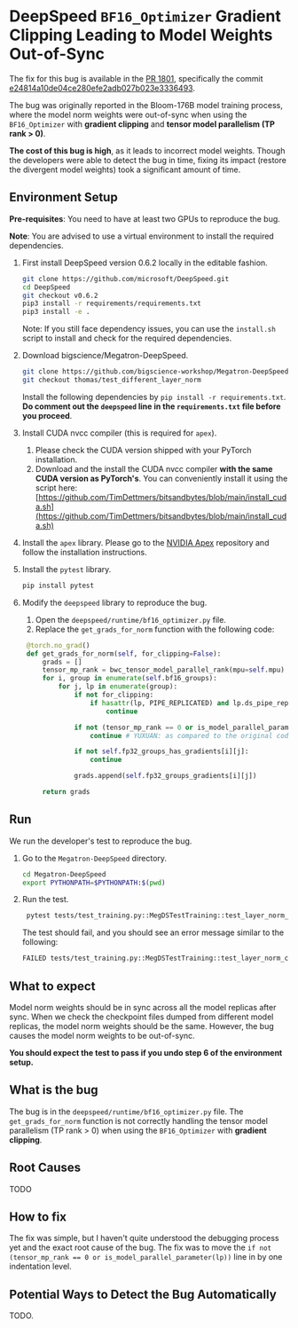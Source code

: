 # DeepSpeed `BF16_Optimizer` Gradient Clipping Leading to Model Weights Out-of-Sync

The fix for this bug is available in the [PR 1801](https://github.com/microsoft/DeepSpeed/pull/1801), specifically the commit [e24814a10de04ce280efe2adb027b023e3336493](https://github.com/microsoft/DeepSpeed/pull/1801/commits/e24814a10de04ce280efe2adb027b023e3336493).

The bug was originally reported in the Bloom-176B model training process, where the model norm weights were out-of-sync when using the `BF16_Optimizer` with **gradient clipping** and **tensor model parallelism (TP rank > 0)**.

**The cost of this bug is high**, as it leads to incorrect model weights. Though the developers were able to detect the bug in time, fixing its impact (restore the divergent model weights) took a significant amount of time.

## Environment Setup

**Pre-requisites**: You need to have at least two GPUs to reproduce the bug.

**Note**: You are advised to use a virtual environment to install the required dependencies.

1. First install DeepSpeed version 0.6.2 locally in the editable fashion.

   ```bash
   git clone https://github.com/microsoft/DeepSpeed.git
   cd DeepSpeed
   git checkout v0.6.2
   pip3 install -r requirements/requirements.txt
   pip3 install -e .
   ```

   Note: If you still face dependency issues, you can use the `install.sh` script to install and check for the required dependencies.

2. Download bigscience/Megatron-DeepSpeed.

   ```bash
   git clone https://github.com/bigscience-workshop/Megatron-DeepSpeed.git
   git checkout thomas/test_different_layer_norm
   ```

   Install the following dependencies by `pip install -r requirements.txt`. **Do comment out the `deepspeed` line in the `requirements.txt` file before you proceed**.

3. Install CUDA nvcc compiler (this is required for `apex`).
   1. Please check the CUDA version shipped with your PyTorch installation.
   2. Download and the install the CUDA nvcc compiler **with the same CUDA version as PyTorch's**. You can conveniently install it using the script here: [https://github.com/TimDettmers/bitsandbytes/blob/main/install_cuda.sh](https://github.com/TimDettmers/bitsandbytes/blob/main/install_cuda.sh)

4. Install the `apex` library.
   Please go to the [NVIDIA Apex](https://github.com/NVIDIA/apex) repository and follow the installation instructions.

5. Install the `pytest` library.

   ```bash
   pip install pytest
   ```

6. Modify the `deepspeed` library to reproduce the bug.
   1. Open the `deepspeed/runtime/bf16_optimizer.py` file.
   2. Replace the `get_grads_for_norm` function with the following code:

   ```python
    @torch.no_grad()
    def get_grads_for_norm(self, for_clipping=False):
        grads = []
        tensor_mp_rank = bwc_tensor_model_parallel_rank(mpu=self.mpu)
        for i, group in enumerate(self.bf16_groups):
            for j, lp in enumerate(group):
                if not for_clipping:
                    if hasattr(lp, PIPE_REPLICATED) and lp.ds_pipe_replicated:
                        continue

                if not (tensor_mp_rank == 0 or is_model_parallel_parameter(lp)):
                    continue # YUXUAN: as compared to the original code, this line is moved out by one indentation level

                if not self.fp32_groups_has_gradients[i][j]:
                    continue

                grads.append(self.fp32_groups_gradients[i][j])

        return grads
    ```

## Run

We run the developer's test to reproduce the bug.

1. Go to the `Megatron-DeepSpeed` directory.

   ```bash
   cd Megatron-DeepSpeed
   export PYTHONPATH=$PYTHONPATH:$(pwd)
   ```

2. Run the test.

   ```bash
    pytest tests/test_training.py::MegDSTestTraining::test_layer_norm_consistent_0_bf16
    ```

    The test should fail, and you should see an error message similar to the following:

    ```bash
    FAILED tests/test_training.py::MegDSTestTraining::test_layer_norm_consistent_0_bf16 - AssertionError: Checking Transformer Layer norm weights in key input_layernorm.weight, checkpoint global_step10, files ['layer_03-model_00-model_states.pt', 'layer_03-model_01-model_states.pt']
    ```

## What to expect

Model norm weights should be in sync across all the model replicas after sync. When we check the checkpoint files dumped from different model replicas, the model norm weights should be the same. However, the bug causes the model norm weights to be out-of-sync.

**You should expect the test to pass if you undo step 6 of the environment setup.**

## What is the bug

The bug is in the `deepspeed/runtime/bf16_optimizer.py` file. The `get_grads_for_norm` function is not correctly handling the tensor model parallelism (TP rank > 0) when using the `BF16_Optimizer` with **gradient clipping**.

## Root Causes

TODO

## How to fix

The fix was simple, but I haven't quite understood the debugging process yet and the exact root cause of the bug. The fix was to move the `if not (tensor_mp_rank == 0 or is_model_parallel_parameter(lp))` line in by one indentation level.

## Potential Ways to Detect the Bug Automatically

TODO.